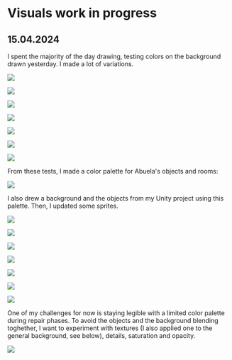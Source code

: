# Visuals work in progress

## 15.04.2024

I spent the majority of the day drawing, testing colors on the background drawn yesterday. I made a lot of variations.

![](images/20240415/livingroom1.png)

![](images/20240415/livingroom2.png)

![](images/20240415/livingroom3.png)

![](images/20240415/livingroom4.png)

![](images/20240415/livingroom5.png)

![](images/20240415/livingroom6.png)

![](images/20240415/abuealSalon2.jpg)

From these tests, I made a color palette for Abuela's objects and rooms:

![](images/20240415/abuelasColorPalette.png)

I also drew a background and the objects from my Unity project using this palette. Then, I updated some sprites.

![](images/20240415/objects1.png)

![](images/20240415/floor1.png)

![](images/20240415/floor2.png)

![](images/20240415/floor3.png)

![](images/20240415/floor4.png)

![](images/20240415/floor5.png)

![](images/20240415/unitySprites.png)

One of my challenges for now is staying legible with a limited color palette during repair phases. To avoid the objects and the background blending toghether, I want to experiment with textures (I also applied one to the general background, see below), details, saturation and opacity.

![](images/20240415/textureTest.png)
